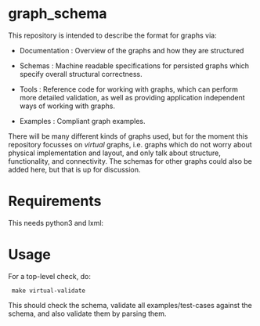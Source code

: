 graph_schema
============

This repository is intended to describe the format for graphs via:

- Documentation : Overview of the graphs and how they are structured

- Schemas : Machine readable specifications for persisted graphs which specify
  overall structural correctness.

- Tools : Reference code for working with graphs, which can perform more
  detailed validation, as well as providing application independent ways of
  working with graphs.

- Examples : Compliant graph examples.

There will be many different kinds of graphs used, but for the moment
this repository focusses on _virtual_ graphs, i.e. graphs which do
not worry about physical implementation and layout, and only talk
about structure, functionality, and connectivity. The schemas for
other graphs could also be added here, but that is up for discussion.

Requirements
============

This needs python3 and lxml:

    

Usage
=====

For a top-level check, do:

     make virtual-validate

This should check the schema, validate all examples/test-cases
against the schema, and also validate them by parsing them.
